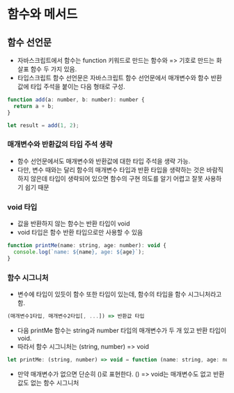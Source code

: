 # 함수와 메서드

## 함수 선언문
- 자바스크립트에서 함수는 function 키워드로 만드는 함수와 => 기호로 만드는 화살표 함수 두 가지 있음.
- 타입스크립트 함수 선언문은 자바스크립트 함수 선언문에서 매개변수와 함수 반환값에 타입 주석을 붙이는 다음 형태로 구성.
```javascript
function add(a: number, b: number): number {
  return a + b;
}

let result = add(1, 2);
```

### 매개변수와 반환값의 타입 주석 생략
- 함수 선언문에서도 매개변수와 반환값에 대한 타입 주석을 생략 가능.
- 다만, 변수 때와는 달리 함수의 매개변수 타입과 반환 타입을 생략하는 것은 바람직하지 않은데 타입이 생략되어 있으면 함수의 구현 의도를 알기 어렵고 잘못 사용하기 쉽기 때문

### void 타입
- 값을 반환하지 않는 함수는 반환 타입이 void
- void 타입은 함수 반환 타입으로만 사용할 수 있음
```javascript
function printMe(name: string, age: number): void {
  console.log(`name: ${name}, age: ${age}`);
}
```
### 함수 시그니처
- 변수에 타입이 있듯이 함수 또한 타입이 있는데, 함수의 타입을 함수 시그니처라고 함.
```javascript
(매개변수1타입, 매개변수2타입[, ...]) => 반환값 타입
```
- 다음 printMe 함수는 string과 number 타입의 매개변수가 두 개 있고 반환 타입이 void.
- 따라서 함수 시그니처는 (string, number) => void
```javascript
let printMe: (string, number) => void = function (name: string, age: number): void {}
```
- 만약 매개변수가 없으면 단순히 ()로 표현한다. () => void는 매개변수도 없고 반환값도 없는 함수 시그니처
